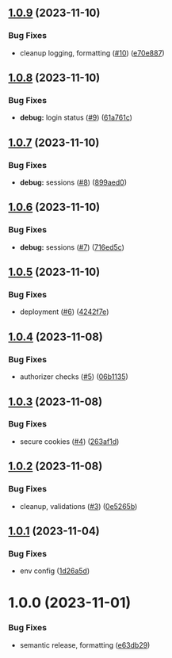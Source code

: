 ## [1.0.9](https://github.com/julian-one/dotcom/compare/v1.0.8...v1.0.9) (2023-11-10)

### Bug Fixes

- cleanup logging, formatting ([#10](https://github.com/julian-one/dotcom/issues/10)) ([e70e887](https://github.com/julian-one/dotcom/commit/e70e8874674cbc8af94e45a6bc5393388848cca6))

## [1.0.8](https://github.com/julian-one/dotcom/compare/v1.0.7...v1.0.8) (2023-11-10)

### Bug Fixes

- **debug:** login status ([#9](https://github.com/julian-one/dotcom/issues/9)) ([61a761c](https://github.com/julian-one/dotcom/commit/61a761cc02ee596b33f8c41bafd794e31fbf5d94))

## [1.0.7](https://github.com/julian-one/dotcom/compare/v1.0.6...v1.0.7) (2023-11-10)

### Bug Fixes

- **debug:** sessions ([#8](https://github.com/julian-one/dotcom/issues/8)) ([899aed0](https://github.com/julian-one/dotcom/commit/899aed0fa1a3cb89b71b3fbcaf6dda2db123768e))

## [1.0.6](https://github.com/julian-one/dotcom/compare/v1.0.5...v1.0.6) (2023-11-10)

### Bug Fixes

- **debug:** sessions ([#7](https://github.com/julian-one/dotcom/issues/7)) ([716ed5c](https://github.com/julian-one/dotcom/commit/716ed5c34db28733c551f845c9fd849c35a4207e))

## [1.0.5](https://github.com/julian-one/dotcom/compare/v1.0.4...v1.0.5) (2023-11-10)

### Bug Fixes

- deployment ([#6](https://github.com/julian-one/dotcom/issues/6)) ([4242f7e](https://github.com/julian-one/dotcom/commit/4242f7e904309fc3118aa1b5bb8da507b5d3520e))

## [1.0.4](https://github.com/julian-one/dotcom/compare/v1.0.3...v1.0.4) (2023-11-08)

### Bug Fixes

- authorizer checks ([#5](https://github.com/julian-one/dotcom/issues/5)) ([06b1135](https://github.com/julian-one/dotcom/commit/06b11355722e3bfe7879b50dc317cea5218a79f8))

## [1.0.3](https://github.com/julian-one/dotcom/compare/v1.0.2...v1.0.3) (2023-11-08)

### Bug Fixes

- secure cookies ([#4](https://github.com/julian-one/dotcom/issues/4)) ([263af1d](https://github.com/julian-one/dotcom/commit/263af1d28ae2252298b1bd65ba61c45afb50ef84))

## [1.0.2](https://github.com/julian-one/dotcom/compare/v1.0.1...v1.0.2) (2023-11-08)

### Bug Fixes

- cleanup, validations ([#3](https://github.com/julian-one/dotcom/issues/3)) ([0e5265b](https://github.com/julian-one/dotcom/commit/0e5265b20dbc9692ca5da7191374e6542aa18216))

## [1.0.1](https://github.com/julian-one/dotcom/compare/v1.0.0...v1.0.1) (2023-11-04)

### Bug Fixes

- env config ([1d26a5d](https://github.com/julian-one/dotcom/commit/1d26a5d2ec442f82c7d6cf0274896782ea4d6b7c))

# 1.0.0 (2023-11-01)

### Bug Fixes

- semantic release, formatting ([e63db29](https://github.com/julian-one/dotcom/commit/e63db294132c57a08a102c77ca3138a6c74128a5))

